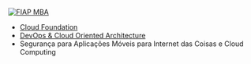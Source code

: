 [![FIAP MBA](https://raw.githubusercontent.com/josecastillolema/fiap/master/img/mob2.jpeg)](https://www.fiap.com.br/mba/mba-em-mobile-development/)

- [Cloud Foundation](https://github.com/josecastillolema/fiap/tree/master/mob/cloud)
- [DevOps & Cloud Oriented Architecture](https://github.com/josecastillolema/fiap/tree/master/mob/devops)
- Segurança para Aplicações Móveis para Internet das Coisas e Cloud Computing
